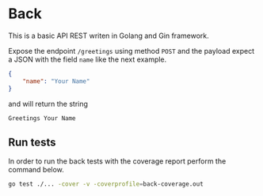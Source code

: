 # Back

This is a basic API REST writen in Golang and Gin framework.

Expose the endpoint `/greetings` using method `POST` and the payload expect a JSON with the field `name` like the next example.

```json
{
    "name": "Your Name"
}
```

and will return the string

```
Greetings Your Name
```

## Run tests

In order to run the back tests with the coverage report perform the command below.

```bash
go test ./... -cover -v -coverprofile=back-coverage.out
```
